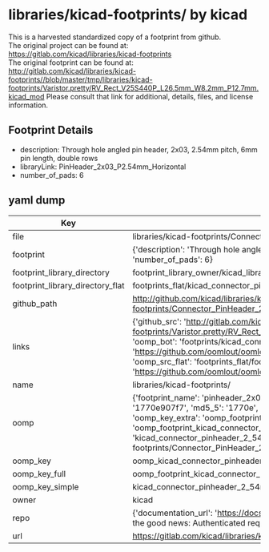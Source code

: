 # libraries/kicad-footprints/ by kicad  
This is a harvested standardized copy of a footprint from github.  
The original project can be found at:  
https://gitlab.com/kicad/libraries/kicad-footprints  
The original footprint can be found at:
http://gitlab.com/kicad/libraries/kicad-footprints//blob/master/tmp/libraries/kicad-footprints/Varistor.pretty/RV_Rect_V25S440P_L26.5mm_W8.2mm_P12.7mm.kicad_mod
Please consult that link for additional, details, files, and license information.  
## Footprint Details
* description: Through hole angled pin header, 2x03, 2.54mm pitch, 6mm pin length, double rows  
* libraryLink: PinHeader_2x03_P2.54mm_Horizontal  
* number_of_pads: 6  
## yaml dump  
| Key | Value |  
| --- | --- |  
| file | libraries/kicad-footprints/Connector_PinHeader_2.54mm.pretty/PinHeader_2x03_P2.54mm_Horizontal.kicad_mod |  
| footprint | {'description': 'Through hole angled pin header, 2x03, 2.54mm pitch, 6mm pin length, double rows', 'libraryLink': 'PinHeader_2x03_P2.54mm_Horizontal', 'number_of_pads': 6} |  
| footprint_library_directory | footprint_library_owner/kicad_libraries/kicad-footprints/ |  
| footprint_library_directory_flat | footprints_flat/kicad_connector_pinheader_2_54mm_pinheader_2x03_p2_54mm_horizontal/working |  
| github_path | http://github.com/kicad/libraries/kicad-footprints//blob/master/tmp/libraries/kicad-footprints/Connector_PinHeader_2.54mm.pretty/PinHeader_2x03_P2.54mm_Horizontal.kicad_mod |  
| links | {'github_src': 'http://gitlab.com/kicad/libraries/kicad-footprints//blob/master/tmp/libraries/kicad-footprints/Varistor.pretty/RV_Rect_V25S440P_L26.5mm_W8.2mm_P12.7mm.kicad_mod', 'github_src_repo': 'https://gitlab.com/kicad/libraries/kicad-footprints', 'oomp_bot': 'footprints/kicad_connector_pinheader_2_54mm_pinheader_2x03_p2_54mm_horizontal/working', 'oomp_bot_github': 'https://github.com/oomlout/oomlout_oomp_footprint_bot/tree/main/footprints/kicad_connector_pinheader_2_54mm_pinheader_2x03_p2_54mm_horizontal/working', 'oomp_src_flat': 'footprints_flat/footprints_flat/kicad_connector_pinheader_2_54mm_pinheader_2x03_p2_54mm_horizontal/working', 'oomp_src_flat_github': 'https://github.com/oomlout/oomlout_oomp_footprint_src/tree/main/footprints_flat/kicad_connector_pinheader_2_54mm_pinheader_2x03_p2_54mm_horizontal/working'} |  
| name | libraries/kicad-footprints/ |  
| oomp | {'footprint_name': 'pinheader_2x03_p2_54mm_horizontal', 'library_name': 'connector_pinheader_2_54mm', 'md5': '1770e907f71dce114372fa2f1334fb6e', 'md5_10': '1770e907f7', 'md5_5': '1770e', 'md5_6': '1770e9', 'oomp_key': 'oomp_kicad_connector_pinheader_2_54mm_pinheader_2x03_p2_54mm_horizontal', 'oomp_key_extra': 'oomp_footprint_kicad_connector_pinheader_2_54mm_pinheader_2x03_p2_54mm_horizontal', 'oomp_key_full': 'oomp_footprint_kicad_connector_pinheader_2_54mm_pinheader_2x03_p2_54mm_horizontal_1770e9', 'oomp_key_simple': 'kicad_connector_pinheader_2_54mm_pinheader_2x03_p2_54mm_horizontal', 'original_filename': 'libraries/kicad-footprints/Connector_PinHeader_2.54mm.pretty/PinHeader_2x03_P2.54mm_Horizontal.kicad_mod', 'owner_name': 'kicad'} |  
| oomp_key | oomp_kicad_connector_pinheader_2_54mm_pinheader_2x03_p2_54mm_horizontal |  
| oomp_key_full | oomp_footprint_kicad_connector_pinheader_2_54mm_pinheader_2x03_p2_54mm_horizontal |  
| oomp_key_simple | kicad_connector_pinheader_2_54mm_pinheader_2x03_p2_54mm_horizontal |  
| owner | kicad |  
| repo | {'documentation_url': 'https://docs.github.com/rest/overview/resources-in-the-rest-api#rate-limiting', 'message': "API rate limit exceeded for 84.66.173.59. (But here's the good news: Authenticated requests get a higher rate limit. Check out the documentation for more details.)"} |  
| url | https://gitlab.com/kicad/libraries/kicad-footprints |  

